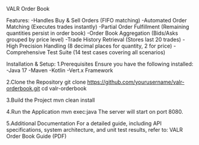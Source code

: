 VALR Order Book 

Features:
-Handles Buy & Sell Orders (FIFO matching)
-Automated Order Matching (Executes trades instantly)
-Partial Order Fulfillment (Remaining quantities persist in order book)
-Order Book Aggregation (Bids/Asks grouped by price level)
-Trade History Retrieval (Stores last 20 trades)
-High Precision Handling (8 decimal places for quantity, 2 for price)
-Comprehensive Test Suite (14 test cases covering all scenarios)

Installation & Setup:
1.Prerequisites
Ensure you have the following installed:
-Java 17
-Maven
-Kotlin
-Vert.x Framework

2.Clone the Repository
git clone https://github.com/yourusername/valr-orderbook.git
cd valr-orderbook

3.Build the Project
mvn clean install

4️.Run the Application
mvn exec:java
The server will start on port 8080.

5.Additional Documentation
For a detailed guide, including API specifications, system architecture, and unit test results, refer to:
VALR Order Book Guide (PDF)